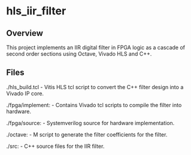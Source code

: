 # hls_iir_filter

## Overview

This project implements an IIR digital filter in FPGA logic as a cascade of second order sections using Octave, Vivado HLS and C++.

## Files

./hls_build.tcl - Vitis HLS tcl script to convert the C++ filter design into a Vivado IP core.

./fpga/implement: - Contains Vivado tcl scripts to compile the filter into hardware.

./fpga/source: - Systemverilog source for hardware implementation.

./octave: - M script to generate the filter coefficients for the filter.

./src: - C++ source files for the IIR filter.

